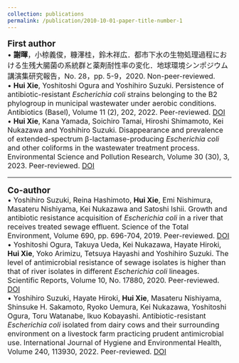 ```yaml
---
collection: publications
permalink: /publication/2010-10-01-paper-title-number-1
---
```

<html>
<body>
<font size="3">
<P><b><big>First author</big></b><br> 
• <b>謝暉</b>，小椋義俊，糠澤桂，鈴木祥広．都市下水の生物処理過程における生残大腸菌の系統群と薬剤耐性率の変化．地球環境シンポジウム講演集研究報告，No. 28，pp. 5-9，2020. Non-peer-reviewed. <br>
• <b>Hui Xie</b>, Yoshitoshi Ogura and Yoshihiro Suzuki. Persistence of antibiotic-resistant <i>Escherichia coli</i> strains belonging to the B2 phylogroup in municipal wastewater under aerobic conditions. Antibiotics (Basel), Volume 11 (2), 202, 2022. Peer-reviewed. <a href="https://doi.org/10.3390/antibiotics11020202" target="_blank" >DOI</a> <br> 
• <b>Hui Xie</b>, Kana Yamada, Soichiro Tamai, Hiroshi Shimamoto, Kei Nukazawa and Yoshihiro Suzuki. Disappearance and prevalence of extended-spectrum β-lactamase-producing <i>Escherichia coli</i> and other coliforms in the wastewater treatment process. Environmental Science and Pollution Research, Volume 30 (30), 3, 2023. Peer-reviewed. <a href="https://doi.org/10.1007/s11356-023-28382-3" target="_blank" >DOI</a> <br>
</p>

<hr />
<P><b><big>Co-author</big></b><br>
• Yoshihiro Suzuki, Reina Hashimoto, <b>Hui Xie</b>, Emi Nishimura, Masateru Nishiyama, Kei Nukazawa and Satoshi Ishii. Growth and antibiotic resistance acquisition of <i>Escherichia coli</i> in a river that receives treated sewage effluent. Science of the Total Environment, Volume 690, pp. 696-704, 2019. Peer-reviewed. <a href="https://doi.org/10.1016/j.scitotenv.2019.07.050" target="_blank" >DOI</a> <br> 
• Yoshitoshi Ogura, Takuya Ueda, Kei Nukazawa, Hayate Hiroki, <b>Hui Xie</b>, Yoko Arimizu, Tetsuya Hayashi and Yoshihiro Suzuki. The level of antimicrobial resistance of sewage isolates is higher than that of river isolates in different <i>Escherichia coli</i> lineages. Scientific Reports, Volume 10, No. 17880, 2020. Peer-reviewed. <a href="https://doi.org/10.1038/s41598-020-75065-x" target="_blank" >DOI</a> <br> 
• Yoshihiro Suzuki, Hayate Hiroki, <b>Hui Xie</b>, Masateru Nishiyama, Shinsuke H. Sakamoto, Ryoko Uemura, Kei Nukazawa, Yoshitoshi Ogura, Toru Watanabe, Ikuo Kobayashi. Antibiotic-resistant <i>Escherichia coli</i> isolated from dairy cows and their surrounding environment on a livestock farm practicing prudent antimicrobial use. International Journal of Hygiene and Environmental Health, Volume 240, 113930, 2022. Peer-reviewed. <a href="https://doi.org/10.1016/j.ijheh.2022.113930" target="_blank" >DOI</a> <br> 
</p>
